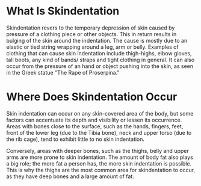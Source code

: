 # What Is Skindentation
Skindentation revers to the temporary depression of skin caused by pressure of a clothing piece or other objects. This in return results in bulging of the skin around the indentation. The cause is mostly due to an elastic or tied string wrapping around a leg, arm or belly. Examples of clothing that can cause skin indentation include thigh-highs, elbow gloves, tall boots, any kind of bands/ straps and tight clothing in general. It can also occur from the pressure of an hand or object pushing into the skin, as seen in the Greek statue "The Rape of Proserpina."

# Where Does Skindentation Occur
Skin indentation can occur on any skin-covered area of the body, but some factors can accentuate its depth and visibility or lessen its occurrence. Areas with bones close to the surface, such as the hands, fingers, feet, front of the lower leg (due to the Tibia bone), neck and upper torso (due to the rib cage), tend to exhibit little to no skin indentation.

Conversely, areas with deeper bones, such as the thighs, belly and upper arms are more prone to skin indentation. The amount of body fat also plays a big role; the more fat a person has, the more skin indentation is possible. This is why the thighs are the most common area for skindentation to occur, as they have deep bones and a large amount of fat.